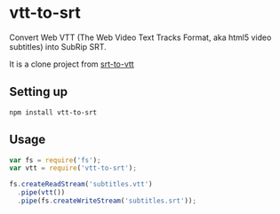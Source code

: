 # vtt-to-srt

Convert Web VTT (The Web Video Text Tracks Format, aka html5 video subtitles) into SubRip SRT.

It is a clone project from [srt-to-vtt](https://github.com/mafintosh/srt-to-vtt)

## Setting up

```
npm install vtt-to-srt
```

## Usage

``` js
var fs = require('fs');
var vtt = require('vtt-to-srt');

fs.createReadStream('subtitles.vtt')
  .pipe(vtt())
  .pipe(fs.createWriteStream('subtitles.srt'));

```